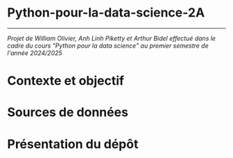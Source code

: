 # Python-pour-la-data-science-2A
---
*Projet de William Olivier, Anh Linh Piketty et Arthur Bidel effectué dans le cadre du cours "Python pour la data science" au premier semestre de l'année 2024/2025*

# Contexte et objectif

# Sources de données

# Présentation du dépôt
